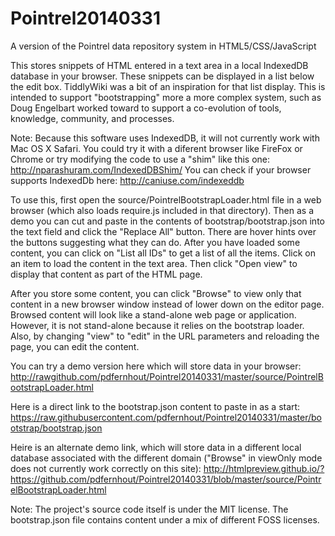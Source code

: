 Pointrel20140331
================

A version of the Pointrel data repository system in HTML5/CSS/JavaScript

This stores snippets of HTML entered in a text area in a local IndexedDB database in your browser. These snippets can be displayed in a list below the edit box. TiddlyWiki was a bit of an inspiration for that list display. This is intended to support "bootstrapping" more a more complex system, such as Doug Engelbart worked toward to support a co-evolution of tools, knowledge, community, and processes.

Note: Because this software uses IndexedDB, it will not currently work with Mac OS X Safari. You could try it with a diferent browser like FireFox or Chrome or try modifying the code to use a "shim" like this one: http://nparashuram.com/IndexedDBShim/
You can check if your browser supports IndexedDb here: http://caniuse.com/indexeddb

To use this, first open the source/PointrelBootstrapLoader.html file in a web browser (which also loads require.js included in that directory). Then as a demo you can cut and paste in the contents of bootstrap/bootstrap.json into the text field and click the "Replace All" button. There are hover hints over the buttons suggesting what they can do. After you have loaded some content, you can click on "List all IDs" to get a list of all the items. Click on an item to load the content in the text area. Then click "Open view" to display that content as part of the HTML page.

After you store some content, you can click "Browse" to view only that content
in a new browser window instead of lower down on the editor page.
Browsed content will look like a stand-alone web page or application.
However, it is not stand-alone because it relies on the bootstrap loader.
Also, by changing "view" to "edit" in the URL parameters and reloading the page,
you can edit the content.

You can try a demo version here which will store data in your browser:
http://rawgithub.com/pdfernhout/Pointrel20140331/master/source/PointrelBootstrapLoader.html

Here is a direct link to the bootstrap.json content to paste in as a start:
https://raw.githubusercontent.com/pdfernhout/Pointrel20140331/master/bootstrap/bootstrap.json

Heire is an alternate demo link, which will store data in a different local database associated with the different domain ("Browse" in viewOnly mode does not currently work correctly on this site):
http://htmlpreview.github.io/?https://github.com/pdfernhout/Pointrel20140331/blob/master/source/PointrelBootstrapLoader.html

Note:
The project's source code itself is under the MIT license.
The bootstrap.json file contains content under a mix of different FOSS licenses.

